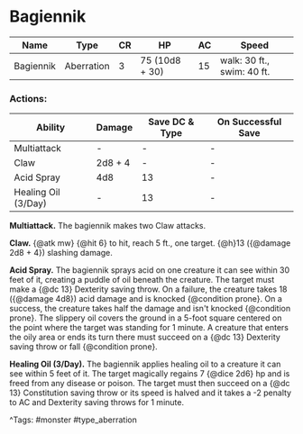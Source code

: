# Bagiennik

| Name | Type | CR | HP | AC | Speed |
|------|------|----|----|----|-------|
| Bagiennik | Aberration | 3 | 75 (10d8 + 30) | 15 | walk: 30 ft., swim: 40 ft. |

### Actions:

| Ability | Damage | Save DC & Type | On Successful Save |
|---------|--------|----------------|--------------------|
| Multiattack | - | - | - |
| Claw | 2d8 + 4 | - | - |
| Acid Spray | 4d8 | 13 | - |
| Healing Oil (3/Day) | - | 13 | - |


**Multiattack.** The bagiennik makes two Claw attacks.

**Claw.** {@atk mw} {@hit 6} to hit, reach 5 ft., one target. {@h}13 ({@damage 2d8 + 4}) slashing damage.

**Acid Spray.** The bagiennik sprays acid on one creature it can see within 30 feet of it, creating a puddle of oil beneath the creature. The target must make a {@dc 13} Dexterity saving throw. On a failure, the creature takes 18 ({@damage 4d8}) acid damage and is knocked {@condition prone}. On a success, the creature takes half the damage and isn't knocked {@condition prone}. The slippery oil covers the ground in a 5-foot square centered on the point where the target was standing for 1 minute. A creature that enters the oily area or ends its turn there must succeed on a {@dc 13} Dexterity saving throw or fall {@condition prone}.

**Healing Oil (3/Day).** The bagiennik applies healing oil to a creature it can see within 5 feet of it. The target magically regains 7 {@dice 2d6} hp and is freed from any disease or poison. The target must then succeed on a {@dc 13} Constitution saving throw or its speed is halved and it takes a -2 penalty to AC and Dexterity saving throws for 1 minute.

^Tags: #monster #type_aberration
